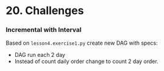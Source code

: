 # 20. Challenges

### Incremental with Interval

Based on `lesson4.exercise1.py` create new DAG with specs:

- DAG run each 2 day
- Instead of count daily order change to count 2 day order.
